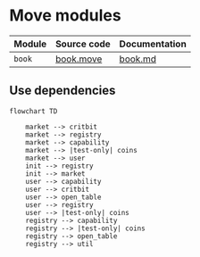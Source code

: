 # Move modules

| Module | Source code | Documentation |
| ------ | ----------- | ------------- |
| `book` | [book.move](../../src/move/econia/sources/book.move) | [book.md](../../src/move/econia/build/Econia/docs/book.md) |

## Use dependencies

```mermaid
flowchart TD

    market --> critbit
    market --> registry
    market --> capability
    market --> |test-only| coins
    market --> user
    init --> registry
    init --> market
    user --> capability
    user --> critbit
    user --> open_table
    user --> registry
    user --> |test-only| coins
    registry --> capability
    registry --> |test-only| coins
    registry --> open_table
    registry --> util

```